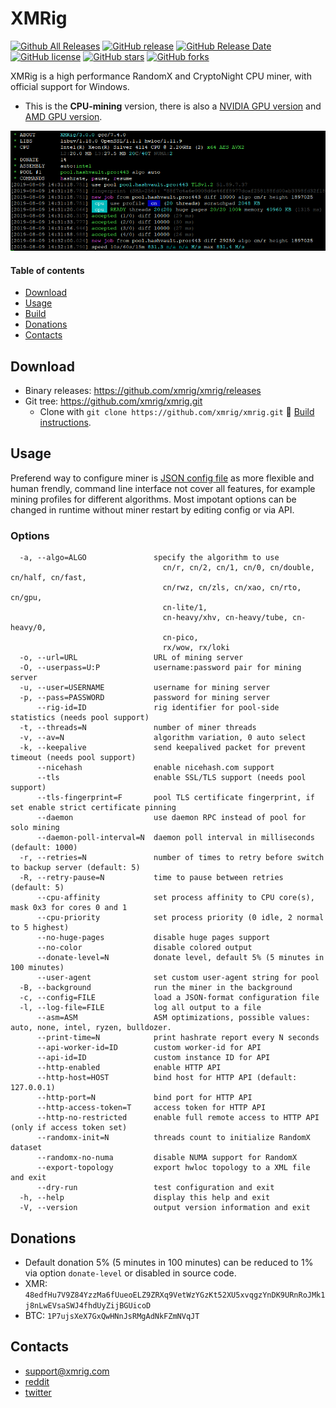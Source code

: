 # XMRig

[![Github All Releases](https://img.shields.io/github/downloads/xmrig/xmrig/total.svg)](https://github.com/xmrig/xmrig/releases)
[![GitHub release](https://img.shields.io/github/release/xmrig/xmrig/all.svg)](https://github.com/xmrig/xmrig/releases)
[![GitHub Release Date](https://img.shields.io/github/release-date-pre/xmrig/xmrig.svg)](https://github.com/xmrig/xmrig/releases)
[![GitHub license](https://img.shields.io/github/license/xmrig/xmrig.svg)](https://github.com/xmrig/xmrig/blob/master/LICENSE)
[![GitHub stars](https://img.shields.io/github/stars/xmrig/xmrig.svg)](https://github.com/xmrig/xmrig/stargazers)
[![GitHub forks](https://img.shields.io/github/forks/xmrig/xmrig.svg)](https://github.com/xmrig/xmrig/network)

XMRig is a high performance RandomX and CryptoNight CPU miner, with official support for Windows.

* This is the **CPU-mining** version, there is also a [NVIDIA GPU version](https://github.com/xmrig/xmrig-nvidia) and [AMD GPU version]( https://github.com/xmrig/xmrig-amd).

<img src="doc/screenshot.png" width="808" >

#### Table of contents
* [Download](#download)
* [Usage](#usage)
* [Build](https://github.com/xmrig/xmrig/wiki/Build)
* [Donations](#donations)
* [Contacts](#contacts)

## Download
* Binary releases: https://github.com/xmrig/xmrig/releases
* Git tree: https://github.com/xmrig/xmrig.git
  * Clone with `git clone https://github.com/xmrig/xmrig.git` :hammer: [Build instructions](https://github.com/xmrig/xmrig/wiki/Build).

## Usage
Preferend way to configure miner is [JSON config file](src/config.json) as more flexible and human frendly, command line interface not cover all features, for example mining profiles for different algorithms. Most impotant options can be changed in runtime without miner restart by editing config or via API.

### Options
```
  -a, --algo=ALGO               specify the algorithm to use
                                  cn/r, cn/2, cn/1, cn/0, cn/double, cn/half, cn/fast,
                                  cn/rwz, cn/zls, cn/xao, cn/rto, cn/gpu,
                                  cn-lite/1,
                                  cn-heavy/xhv, cn-heavy/tube, cn-heavy/0,
                                  cn-pico,
                                  rx/wow, rx/loki
  -o, --url=URL                 URL of mining server
  -O, --userpass=U:P            username:password pair for mining server
  -u, --user=USERNAME           username for mining server
  -p, --pass=PASSWORD           password for mining server
      --rig-id=ID               rig identifier for pool-side statistics (needs pool support)
  -t, --threads=N               number of miner threads
  -v, --av=N                    algorithm variation, 0 auto select
  -k, --keepalive               send keepalived packet for prevent timeout (needs pool support)
      --nicehash                enable nicehash.com support
      --tls                     enable SSL/TLS support (needs pool support)
      --tls-fingerprint=F       pool TLS certificate fingerprint, if set enable strict certificate pinning
      --daemon                  use daemon RPC instead of pool for solo mining
      --daemon-poll-interval=N  daemon poll interval in milliseconds (default: 1000)
  -r, --retries=N               number of times to retry before switch to backup server (default: 5)
  -R, --retry-pause=N           time to pause between retries (default: 5)
      --cpu-affinity            set process affinity to CPU core(s), mask 0x3 for cores 0 and 1
      --cpu-priority            set process priority (0 idle, 2 normal to 5 highest)
      --no-huge-pages           disable huge pages support
      --no-color                disable colored output
      --donate-level=N          donate level, default 5% (5 minutes in 100 minutes)
      --user-agent              set custom user-agent string for pool
  -B, --background              run the miner in the background
  -c, --config=FILE             load a JSON-format configuration file
  -l, --log-file=FILE           log all output to a file
      --asm=ASM                 ASM optimizations, possible values: auto, none, intel, ryzen, bulldozer.
      --print-time=N            print hashrate report every N seconds
      --api-worker-id=ID        custom worker-id for API
      --api-id=ID               custom instance ID for API
      --http-enabled            enable HTTP API
      --http-host=HOST          bind host for HTTP API (default: 127.0.0.1)
      --http-port=N             bind port for HTTP API
      --http-access-token=T     access token for HTTP API
      --http-no-restricted      enable full remote access to HTTP API (only if access token set)
      --randomx-init=N          threads count to initialize RandomX dataset
      --randomx-no-numa         disable NUMA support for RandomX
      --export-topology         export hwloc topology to a XML file and exit
      --dry-run                 test configuration and exit
  -h, --help                    display this help and exit
  -V, --version                 output version information and exit
```

## Donations
* Default donation 5% (5 minutes in 100 minutes) can be reduced to 1% via option `donate-level` or disabled in source code.
* XMR: `48edfHu7V9Z84YzzMa6fUueoELZ9ZRXq9VetWzYGzKt52XU5xvqgzYnDK9URnRoJMk1j8nLwEVsaSWJ4fhdUyZijBGUicoD`
* BTC: `1P7ujsXeX7GxQwHNnJsRMgAdNkFZmNVqJT`

## Contacts
* support@xmrig.com
* [reddit](https://www.reddit.com/user/XMRig/)
* [twitter](https://twitter.com/xmrig_dev)
